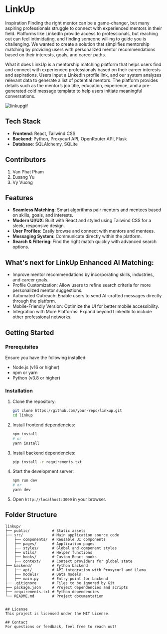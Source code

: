 # LinkUp

Inspiration Finding the right mentor can be a game-changer, but many aspiring professionals struggle to connect with experienced mentors in their field. Platforms like LinkedIn provide access to professionals, but reaching out can feel intimidating, and finding someone willing to guide you is challenging. We wanted to create a solution that simplifies mentorship matching by providing users with personalized mentor recommendations based on their interests, goals, and career paths.

What it does LinkUp is a mentorship matching platform that helps users find and connect with experienced professionals based on their career interests and aspirations. Users input a LinkedIn profile link, and our system analyzes relevant data to generate a list of potential mentors. The platform provides details such as the mentor’s job title, education, experience, and a pre-generated cold message template to help users initiate meaningful conversations.

![linkupgif](https://github.com/user-attachments/assets/5912d126-171d-4664-9612-7da5daa56cda)


## Tech Stack
- **Frontend**: React, Tailwind CSS
- **Backend**: Python, Proxycurl API, OpenRouter API, Flask
- **Database**: SQLAlchemy, SQLite

## Contributors
1. Van Phat Pham
2. Eusang Yu
3. Vy Vuong

## Features
- **Seamless Matching**: Smart algorithms pair mentors and mentees based on skills, goals, and interests.
- **Modern UI/UX**: Built with React and styled using Tailwind CSS for a sleek, responsive design.
- **User Profiles**: Easily browse and connect with mentors and mentees.
- **Messaging System**: Communicate directly within the platform.
- **Search & Filtering**: Find the right match quickly with advanced search options.

## What's next for LinkUp Enhanced AI Matching: 
- Improve mentor recommendations by incorporating skills, industries, and career goals. 
- Profile Customization: Allow users to refine search criteria for more personalized mentor suggestions. 
- Automated Outreach: Enable users to send AI-crafted messages directly through the platform. 
- Mobile-Friendly Version: Optimize the UI for better mobile accessibility. 
- Integration with More Platforms: Expand beyond LinkedIn to include other professional networks.



## Getting Started
### Prerequisites
Ensure you have the following installed:
- Node.js (v16 or higher)
- npm or yarn
- Python (v3.8 or higher)

### Installation
1. Clone the repository:
   ```sh
   git clone https://github.com/your-repo/linkup.git
   cd linkup
   ```
2. Install frontend dependencies:
   ```sh
   npm install
   # or
   yarn install
   ```
3. Install backend dependencies:
   ```sh
   pip install -r requirements.txt
   ```
4. Start the development server:
   ```sh
   npm run dev
   # or
   yarn dev
   ```
5. Open `http://localhost:3000` in your browser.

## Folder Structure
```
linkup/
├── public/          # Static assets
├── src/             # Main application source code
│   ├── components/  # Reusable UI components
│   ├── pages/       # Application pages
│   ├── styles/      # Global and component styles
│   ├── utils/       # Helper functions
│   ├── hooks/       # Custom React hooks
│   ├── context/     # Context providers for global state
├── backend/         # Python backend
│   ├── api/         # API integration with Proxycurl and Llama
│   ├── models/      # Data models
│   ├── main.py      # Entry point for backend
├── .gitignore       # Files to be ignored by Git
├── package.json     # Project dependencies and scripts
├── requirements.txt # Python dependencies
└── README.md        # Project documentation


## License
This project is licensed under the MIT License.

## Contact
For questions or feedback, feel free to reach out!

